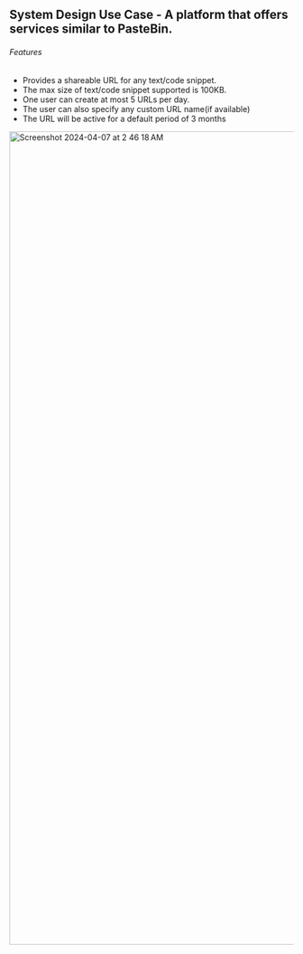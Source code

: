 ## System Design Use Case - A platform that offers services similar to PasteBin.

###### Features

- Provides a shareable URL for any text/code snippet.
- The max size of text/code snippet supported is 100KB.
- One user can create at most 5 URLs per day.
- The user can also specify any custom URL name(if available)
- The URL will be active for a default period of 3 months

<img width="1439" alt="Screenshot 2024-04-07 at 2 46 18 AM" src="https://github.com/aryamasinha/QuickShare/assets/31723792/12db2e18-dc13-4287-879f-fb5fc32fafd6">
